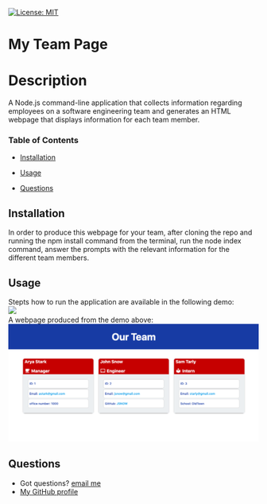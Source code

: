 [![License: MIT](https://img.shields.io/badge/License-MIT-yellow.svg)](https://opensource.org/licenses/MIT)
  # My Team Page
  # Description
  A Node.js command-line application that collects information regarding employees on a software engineering team and generates an HTML webpage that displays information for each team member.

  ### Table of Contents
  * [Installation](#installation)
  * [Usage](#usage)
  
  
  * [Questions](#questions)

  ## Installation
  In order to produce this webpage for your team, after cloning the repo and running the npm install command from the terminal, run the node index command, answer the prompts with the relevant information for the different team members. 
  
  ## Usage
  Stepts how to run the application are available in the following demo:<br>
  ![](assets/images/my-team-demo.gif)<br>
  A webpage produced from the demo above:<br>
  ![](./assets/images/demo-webpage.png)

  

  
  
 ## Questions
  
  * Got questions? [email me](mailto:caspi.home@gmail.com)<br>
  * [My GitHub profile](https://github.com/hcs847)
      
